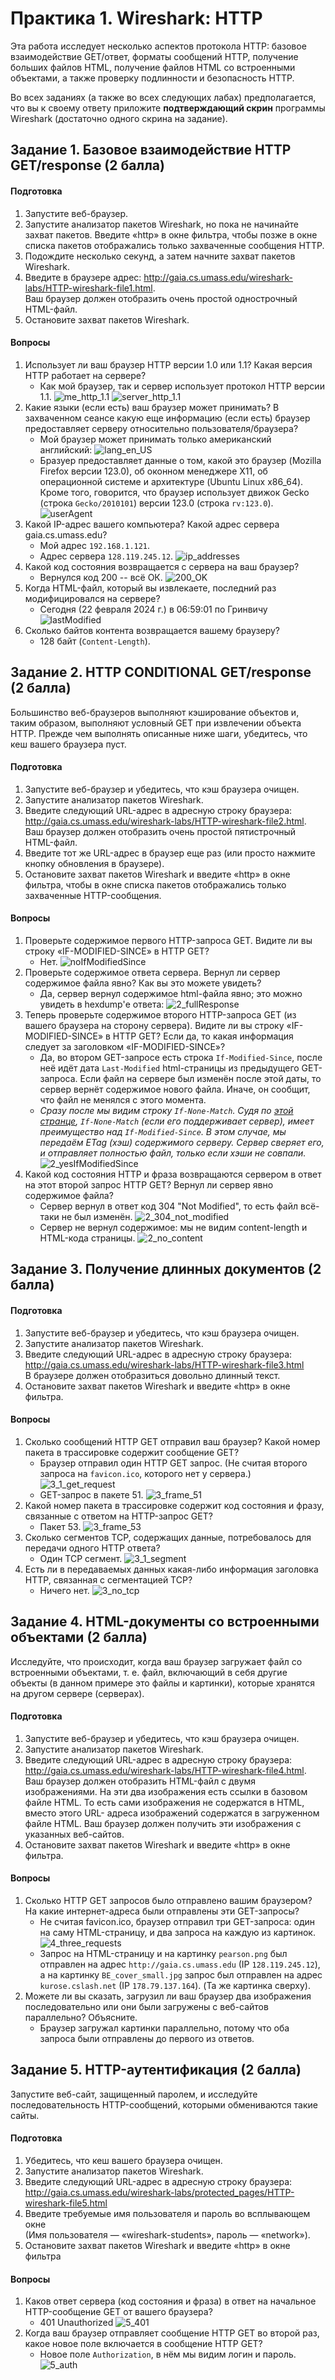 # Практика 1. Wireshark: HTTP
Эта работа исследует несколько аспектов протокола HTTP: базовое взаимодействие GET/ответ,
форматы сообщений HTTP, получение больших файлов HTML, получение файлов HTML со
встроенными объектами, а также проверку подлинности и безопасность HTTP.

Во всех заданиях (а также во всех следующих лабах) предполагается, что вы к своему ответу 
приложите **подтверждающий скрин** программы Wireshark (достаточно одного скрина на задание).

## Задание 1. Базовое взаимодействие HTTP GET/response (2 балла)

#### Подготовка
1. Запустите веб-браузер.
2. Запустите анализатор пакетов Wireshark, но пока не начинайте захват пакетов. Введите
   «http» в окне фильтра, чтобы позже в окне списка пакетов отображались только захваченные сообщения HTTP.
3. Подождите несколько секунд, а затем начните захват пакетов Wireshark.
4. Введите в браузере адрес: http://gaia.cs.umass.edu/wireshark-labs/HTTP-wireshark-file1.html.  
   Ваш браузер должен отобразить очень простой однострочный HTML-файл.
5. Остановите захват пакетов Wireshark.

#### Вопросы
1. Использует ли ваш браузер HTTP версии 1.0 или 1.1? Какая версия HTTP работает на
   сервере?
   - Как мой браузер, так и сервер использует протокол HTTP версии 1.1. ![me_http_1.1](./me_http_1.1.png) ![server_http_1.1](./server_http_1.1.png)
2. Какие языки (если есть) ваш браузер может принимать? В захваченном сеансе какую еще
   информацию (если есть) браузер предоставляет серверу относительно пользователя/браузера?
   - Мой браузер может принимать только американский английский: ![lang_en_US](./lang_en_US.png)
   - Бразуер предоставляет данные о том, какой это браузер (Mozilla Firefox версии 123.0), об оконном менеджере X11, об операционной системе и архитектуре (Ubuntu Linux x86_64). Кроме того, говорится, что браузер использует движок Gecko (строка `Gecko/2010101`) версии 123.0 (строка `rv:123.0`). ![userAgent](./userAgent.png)
3. Какой IP-адрес вашего компьютера? Какой адрес сервера gaia.cs.umass.edu?
   - Мой адрес `192.168.1.121`.
   - Адрес сервера `128.119.245.12`.
   ![ip_addresses](./ip_addresses.png)
4. Какой код состояния возвращается с сервера на ваш браузер?
   - Вернулся код 200 -- всё ОК.
   ![200_OK](./200_OK.png)
5. Когда HTML-файл, который вы извлекаете, последний раз модифицировался на сервере?
   - Сегодня (22 февраля 2024 г.) в 06:59:01 по Гринвичу
    ![lastModified](./lastModified.png)
6. Сколько байтов контента возвращается вашему браузеру?
   - 128 байт (`Content-Length`).

## Задание 2. HTTP CONDITIONAL GET/response (2 балла)
Большинство веб-браузеров выполняют кэширование объектов и, таким образом, выполняют
условный GET при извлечении объекта HTTP. Прежде чем выполнять описанные ниже шаги, 
убедитесь, что кеш вашего браузера пуст.

#### Подготовка
1. Запустите веб-браузер и убедитесь, что кэш браузера очищен.
2. Запустите анализатор пакетов Wireshark.
3. Введите следующий URL-адрес в адресную строку браузера:
   http://gaia.cs.umass.edu/wireshark-labs/HTTP-wireshark-file2.html.  
   Ваш браузер должен отобразить очень простой пятистрочный HTML-файл.
4. Введите тот же URL-адрес в браузер еще раз (или просто нажмите кнопку обновления в
   браузере).
5. Остановите захват пакетов Wireshark и введите «http» в окне фильтра, чтобы в окне списка
   пакетов отображались только захваченные HTTP-сообщения.

#### Вопросы
1. Проверьте содержимое первого HTTP-запроса GET. Видите ли вы строку «IF-MODIFIED-SINCE» в HTTP GET?
   - Нет. ![noIfModifiedSince](./noIfModifiedSince.png)
2. Проверьте содержимое ответа сервера. Вернул ли сервер содержимое файла явно? Как вы
   это можете увидеть?
   - Да, сервер вернул содержимое html-файла явно; это можно увидеть в hexdump'е ответа:
    ![2_fullResponse](./2_fullResponse.png)
3. Теперь проверьте содержимое второго HTTP-запроса GET (из вашего браузера на сторону
   сервера). Видите ли вы строку «IF-MODIFIED-SINCE» в HTTP GET? Если да, то какая
   информация следует за заголовком «IF-MODIFIED-SINCE»?
   - Да, во втором GET-запросе есть строка `If-Modified-Since`, после неё идёт дата `Last-Modified` html-страницы из предыдущего GET-запроса. Если файл на сервере был изменён после этой даты, то сервер вернёт содержимое нового файла. Иначе, он сообщит, что файл не менялся с этого момента.
   - *Сразу после мы видим строку `If-None-Match`. Судя по [этой странце](https://developer.mozilla.org/en-US/docs/Web/HTTP/Headers/If-None-Match), `If-None-Match` (если его поддерживает сервер), имеет преимущество над `If-Modified-Since`. В этом случае, мы передаём ETag (хэш) содержимого серверу. Сервер сверяет его, и отправляет полностью файл, только если хэши не совпали.*
   ![2_yesIfModifiedSince](./2_yesIfModifiedSince.png)
4. Какой код состояния HTTP и фраза возвращаются сервером в ответ на этот второй запрос
   HTTP GET? Вернул ли сервер явно содержимое файла?
   - Сервер вернул в ответ код 304 "Not Modified", то есть файл всё-таки не был изменён.
   ![2_304_not_modified](./2_304_not_modified.png)
   - Сервер не вернул содержимое: мы не видим content-length и HTML-кода страницы.
   ![2_no_content](./2_no_content.png)

## Задание 3. Получение длинных документов (2 балла)

#### Подготовка
1. Запустите веб-браузер и убедитесь, что кэш браузера очищен.
2. Запустите анализатор пакетов Wireshark.
3. Введите следующий URL-адрес в адресную строку браузера:
   http://gaia.cs.umass.edu/wireshark-labs/HTTP-wireshark-file3.html  
   В браузере должен отобразиться довольно длинный текст.
4. Остановите захват пакетов Wireshark и введите «http» в окне фильтра.

#### Вопросы
1. Сколько сообщений HTTP GET отправил ваш браузер? Какой номер пакета в трассировке
   содержит сообщение GET?
   - Браузер отправил один HTTP GET запрос. (Не считая второго запроса на `favicon.ico`, которого нет у сервера.)
   ![3_1_get_request](./3_1_get_request.png)
   - GET-запрос в пакете 51.
   ![3_frame_51](./3_frame_51.png)
2. Какой номер пакета в трассировке содержит код состояния и фразу, связанные с ответом
   на HTTP-запрос GET?
   - Пакет 53.
   ![3_frame_53](./3_frame_53.png)
3. Сколько сегментов TCP, содержащих данные, потребовалось для передачи одного HTTP ответа?
   - Один TCP сегмент.
   ![3_1_segment](./3_1_segment.png)
4. Есть ли в передаваемых данных какая-либо информация заголовка HTTP, связанная с
   сегментацией TCP?
   - Ничего нет.
   ![3_no_tcp](./3_no_tcp.png)

## Задание 4. HTML-документы со встроенными объектами (2 балла)
Исследуйте, что происходит, когда ваш браузер загружает файл со встроенными объектами, т. е. файл, 
включающий в себя другие объекты (в данном примере это файлы и картинки),
которые хранятся на другом сервере (серверах).

#### Подготовка
1. Запустите веб-браузер и убедитесь, что кэш браузера очищен.
2. Запустите анализатор пакетов Wireshark.
3. Введите следующий URL-адрес в адресную строку браузера:
   http://gaia.cs.umass.edu/wireshark-labs/HTTP-wireshark-file4.html.  
   Ваш браузер должен отобразить HTML-файл с двумя изображениями. На эти два изображения есть ссылки в
   базовом файле HTML. То есть сами изображения не содержатся в HTML, вместо этого URL-
   адреса изображений содержатся в загруженном файле HTML. Ваш браузер должен
   получить эти изображения с указанных веб-сайтов.
4. Остановите захват пакетов Wireshark и введите «http» в окне фильтра.

#### Вопросы
1. Сколько HTTP GET запросов было отправлено вашим браузером? На какие интернет-адреса были отправлены эти GET-запросы?
   - Не считая favicon.ico, браузер отправил три GET-запроса: один на саму HTML-страницу, и два запроса на каждую из картинок.
   ![4_three_requests](./4_three_requests.png)
   - Запрос на HTML-страницу и на картинку `pearson.png` был отправлен на адрес `http://gaia.cs.umass.edu` (IP `128.119.245.12`), а на картинку `BE_cover_small.jpg` запрос был отправлен на адрес `kurose.cslash.net` (IP `178.79.137.164`). (Та же картинка сверху).
2. Можете ли вы сказать, загрузил ли ваш браузер два изображения последовательно или
   они были загружены с веб-сайтов параллельно? Объясните.
   - Браузер загружал картинки параллельно, потому что оба запроса были отправлены до первого из ответов.

## Задание 5. HTTP-аутентификация (2 балла)
Запустите веб-сайт, защищенный паролем, и исследуйте последовательность HTTP-сообщений, которыми обмениваются такие сайты.

#### Подготовка
1. Убедитесь, что кеш вашего браузера очищен.
2. Запустите анализатор пакетов Wireshark.
3. Введите следующий URL-адрес в адресную строку браузера:
   http://gaia.cs.umass.edu/wireshark-labs/protected_pages/HTTP-wireshark-file5.html
4. Введите требуемые имя пользователя и пароль во всплывающем окне  
   (Имя пользователя — «wireshark-students», пароль — «network»).
5. Остановите захват пакетов Wireshark и введите «http» в окне фильтра

#### Вопросы
1. Каков ответ сервера (код состояния и фраза) в ответ на начальное HTTP-сообщение GET от вашего браузера?
   - 401 Unauthorized
   ![5_401](./5_401.png)
2. Когда ваш браузер отправляет сообщение HTTP GET во второй раз, какое новое поле включается в сообщение HTTP GET?
   - Новое поле `Authorization`, в нём мы видим логин и пароль. 
   ![5_auth](./5_auth.png)
